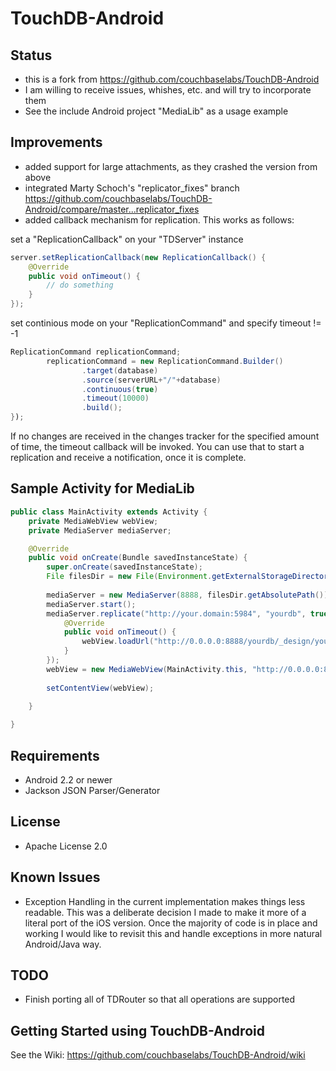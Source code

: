 # TouchDB-Android #


## Status
- this is a fork from https://github.com/couchbaselabs/TouchDB-Android
- I am willing to receive issues, whishes, etc. and will try to incorporate them
- See the include Android project "MediaLib" as a usage example

## Improvements
- added support for large attachments, as they crashed the version from above
- integrated Marty Schoch's "replicator_fixes" branch https://github.com/couchbaselabs/TouchDB-Android/compare/master...replicator_fixes
- added callback mechanism for replication. This works as follows:

set a "ReplicationCallback" on your "TDServer" instance

```Java
server.setReplicationCallback(new ReplicationCallback() {
    @Override
    public void onTimeout() {
        // do something
    }
});
```

set continious mode on your "ReplicationCommand" and specify timeout != -1

```Java
ReplicationCommand replicationCommand;
        replicationCommand = new ReplicationCommand.Builder()
                .target(database)
                .source(serverURL+"/"+database)
                .continuous(true)
                .timeout(10000)
                .build();
});
```
If no changes are received in the changes tracker for the specified amount of time,
the timeout callback will be invoked. You can use that to start a replication and 
receive a notification, once it is complete.


## Sample Activity for MediaLib
```Java
public class MainActivity extends Activity {
    private MediaWebView webView;
    private MediaServer mediaServer;

    @Override
    public void onCreate(Bundle savedInstanceState) {
        super.onCreate(savedInstanceState);
        File filesDir = new File(Environment.getExternalStorageDirectory(), "sample");
        
        mediaServer = new MediaServer(8888, filesDir.getAbsolutePath());
        mediaServer.start();
        mediaServer.replicate("http://your.domain:5984", "yourdb", true, 5000, new ReplicationCallback() {
            @Override
        	public void onTimeout() {
        		webView.loadUrl("http://0.0.0.0:8888/yourdb/_design/yourdoc/index.html");
        	}
        });
        webView = new MediaWebView(MainActivity.this, "http://0.0.0.0:8888/yourdb/_design/home/index.html", mediaServer);
        
        setContentView(webView);
        
    }

}
```

## Requirements
- Android 2.2 or newer
- Jackson JSON Parser/Generator

## License
- Apache License 2.0

## Known Issues
- Exception Handling in the current implementation makes things less readable.  This was a deliberate decision I made to make it more of a literal port of the iOS version.  Once the majority of code is in place and working I would like to revisit this and handle exceptions in more natural Android/Java way.

## TODO
- Finish porting all of TDRouter so that all operations are supported

## Getting Started using TouchDB-Android

See the Wiki:  https://github.com/couchbaselabs/TouchDB-Android/wiki
